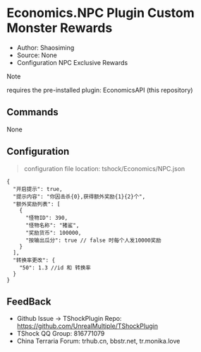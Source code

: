 # Economics.NPC Plugin Custom Monster Rewards

- Author: Shaosiming
- Source: None
- Configuration NPC Exclusive Rewards

> [!NOTE]
>  requires the pre-installed plugin: EconomicsAPI (this repository)


## Commands

None

## Configuration
>  configuration file location: tshock/Economics/NPC.json
```json5
{
  "开启提示": true,
  "提示内容": "你因击杀{0},获得额外奖励{1}{2}个",
  "额外奖励列表": [
    {
      "怪物ID": 390,
      "怪物名称": "猪鲨",
      "奖励货币": 100000,
      "按输出瓜分": true // false 时每个人发10000奖励
    }
  ],
  "转换率更改": {
    "50": 1.3 //id 和 转换率
  }
}
```

## FeedBack
- Github Issue -> TShockPlugin Repo: https://github.com/UnrealMultiple/TShockPlugin
- TShock QQ Group: 816771079
- China Terraria Forum: trhub.cn, bbstr.net, tr.monika.love